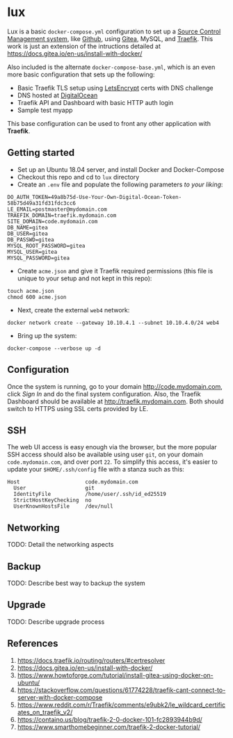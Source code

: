 # lux
Lux is a basic `docker-compose.yml` configuration to set up a [Source Control Management system](https://en.wikipedia.org/wiki/Version_control), like [Github](https://github.com), using [Gitea](https://gitea.io/en-us/), MySQL, and [Traefik](https://containo.us/traefik/). This work is just an extension of the intructions detailed at https://docs.gitea.io/en-us/install-with-docker/

Also included is the alternate `docker-compose-base.yml`, which is an even more basic configuration that sets up the following:
* Basic Traefik TLS setup using [LetsEncrypt](https://letsencrypt.org/) certs with DNS challenge
* DNS hosted at [DigitalOcean](https://www.digitalocean.com/)
* Traefik API and Dashboard with basic HTTP auth login
* Sample test myapp

This base configuration can be used to front any other application with __Traefik__. 

## Getting started
* Set up an Ubuntu 18.04 server, and install Docker and Docker-Compose
* Checkout this repo and cd to `lux` directory
* Create an `.env` file and populate the following parameters _to your liking_:
```
DO_AUTH_TOKEN=49a8b75d-Use-Your-Own-Digital-Ocean-Token-58b75d49a31fd31fdc3cc6
LE_EMAIL=postmaster@mydomain.com
TRAEFIK_DOMAIN=traefik.mydomain.com
SITE_DOMAIN=code.mydomain.com
DB_NAME=gitea
DB_USER=gitea
DB_PASSWD=gitea
MYSQL_ROOT_PASSWORD=gitea
MYSQL_USER=gitea
MYSQL_PASSWORD=gitea
```
* Create `acme.json` and give it Traefik required permissions (this file is unique to your setup and not kept in this repo):
```
touch acme.json
chmod 600 acme.json
```
* Next, create the external `web4` network:
```
docker network create --gateway 10.10.4.1 --subnet 10.10.4.0/24 web4
```
* Bring up the system:
```
docker-compose --verbose up -d
```

## Configuration
Once the system is running, go to your domain http://code.mydomain.com, click _Sign In_ and do the final system configuration. Also, the Traefik Dashboard should be available at http://traefik.mydomain.com. Both should switch to HTTPS using SSL certs provided by LE.

## SSH
The web UI access is easy enough via the browser, but the more popular SSH access should also be available using user `git`, on your domain `code.mydomain.com`, and over port `22`. To simplify this access, it's easier to update your `$HOME/.ssh/config` file with a stanza such as this:
```
Host                     code.mydomain.com
  User                   git
  IdentityFile           /home/user/.ssh/id_ed25519
  StrictHostKeyChecking  no
  UserKnownHostsFile     /dev/null
```

## Networking
TODO: Detail the networking aspects

## Backup
TODO: Describe best way to backup the system

## Upgrade
TODO: Describe upgrade process

## References
1. https://docs.traefik.io/routing/routers/#certresolver
2. https://docs.gitea.io/en-us/install-with-docker/
3. https://www.howtoforge.com/tutorial/install-gitea-using-docker-on-ubuntu/
4. https://stackoverflow.com/questions/61774228/traefik-cant-connect-to-server-with-docker-compose
5. https://www.reddit.com/r/Traefik/comments/e9ubk2/le_wildcard_certificates_on_traefik_v2/
6. https://containo.us/blog/traefik-2-0-docker-101-fc2893944b9d/
7. https://www.smarthomebeginner.com/traefik-2-docker-tutorial/

